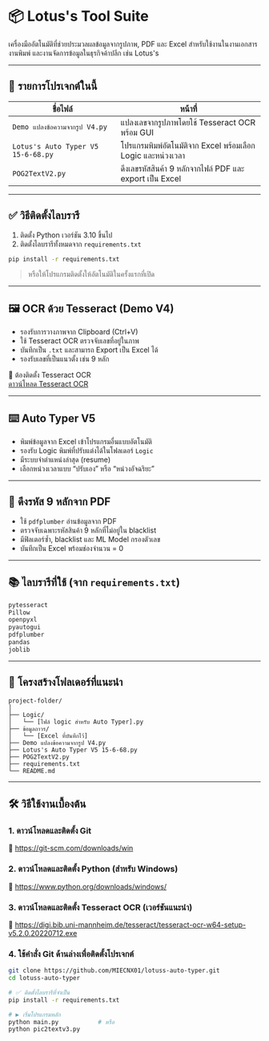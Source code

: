 # 📦 Lotus's Tool Suite

เครื่องมืออัตโนมัติที่ช่วยประมวลผลข้อมูลจากรูปภาพ, PDF และ Excel สำหรับใช้งานในงานเอกสาร งานพิมพ์ และงานจัดการข้อมูลในธุรกิจค้าปลีก เช่น Lotus's

---

## 📁 รายการโปรเจกต์ในนี้

| ชื่อไฟล์ | หน้าที่ |
|----------|----------|
| `Demo แปลงข้อความจากรูป V4.py` | แปลงเลขจากรูปภาพโดยใช้ Tesseract OCR พร้อม GUI |
| `Lotus's Auto Typer V5 15-6-68.py` | โปรแกรมพิมพ์อัตโนมัติจาก Excel พร้อมเลือก Logic และหน่วงเวลา |
| `POG2TextV2.py` | ดึงเลขรหัสสินค้า 9 หลักจากไฟล์ PDF และ export เป็น Excel |

---

## ✅ วิธีติดตั้งไลบรารี

1. ติดตั้ง Python เวอร์ชัน 3.10 ขึ้นไป
2. ติดตั้งไลบรารีทั้งหมดจาก `requirements.txt`

```bash
pip install -r requirements.txt
```

> หรือให้โปรแกรมติดตั้งให้อัตโนมัติในครั้งแรกที่เปิด

---

## 🖼 OCR ด้วย Tesseract (Demo V4)

- รองรับการวางภาพจาก Clipboard (Ctrl+V)
- ใช้ Tesseract OCR ตรวจจับเลขที่อยู่ในภาพ
- บันทึกเป็น `.txt` และสามารถ Export เป็น Excel ได้
- รองรับเลขที่เป็นแนวตั้ง เช่น 9 หลัก

📌 ต้องติดตั้ง Tesseract OCR  
[ดาวน์โหลด Tesseract OCR](https://github.com/tesseract-ocr/tesseract)

---

## ⌨️ Auto Typer V5

- พิมพ์ข้อมูลจาก Excel เข้าโปรแกรมอื่นแบบอัตโนมัติ
- รองรับ Logic พิมพ์ที่ปรับแต่งได้ในโฟลเดอร์ `Logic`
- มีระบบจำตำแหน่งล่าสุด (resume)
- เลือกหน่วงเวลาแบบ “ปรับเอง” หรือ “หน่วงอัจฉริยะ”

---

## 📄 ดึงรหัส 9 หลักจาก PDF

- ใช้ `pdfplumber` อ่านข้อมูลจาก PDF
- ตรวจจับเฉพาะรหัสสินค้า 9 หลักที่ไม่อยู่ใน blacklist
- มีฟิลเตอร์ซ้ำ, blacklist และ ML Model กรองตัวเลข
- บันทึกเป็น Excel พร้อมช่องจำนวน = 0

---

## 📚 ไลบรารีที่ใช้ (จาก `requirements.txt`)

```txt
pytesseract
Pillow
openpyxl
pyautogui
pdfplumber
pandas
joblib
```

---

## 📂 โครงสร้างโฟลเดอร์ที่แนะนำ

```
project-folder/
│
├── Logic/
│   └── [ไฟล์ logic สำหรับ Auto Typer].py
├── ข้อมูลถาวร/
│   └── [Excel ที่บันทึกไว้]
├── Demo แปลงข้อความจากรูป V4.py
├── Lotus's Auto Typer V5 15-6-68.py
├── POG2TextV2.py
├── requirements.txt
└── README.md
```


---

## 🛠 วิธีใช้งานเบื้องต้น

### 1. ดาวน์โหลดและติดตั้ง Git
🔗 https://git-scm.com/downloads/win

### 2. ดาวน์โหลดและติดตั้ง Python (สำหรับ Windows)
🔗 https://www.python.org/downloads/windows/

### 3. ดาวน์โหลดและติดตั้ง Tesseract OCR (เวอร์ชันแนะนำ)
🔗 https://digi.bib.uni-mannheim.de/tesseract/tesseract-ocr-w64-setup-v5.2.0.20220712.exe

### 4. ใช้คำสั่ง Git ด้านล่างเพื่อติดตั้งโปรเจกต์

```bash
git clone https://github.com/MIECNX01/lotuss-auto-typer.git
cd lotuss-auto-typer

# ✅ ติดตั้งไลบรารีที่จำเป็น
pip install -r requirements.txt

# ▶️ เริ่มโปรแกรมหลัก
python main.py           # หรือ
python pic2textv3.py
```
